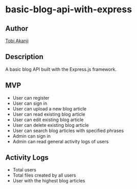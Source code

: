 # basic-blog-api-with-express

## Author
[Tobi Akanji](https://github.com/Tboy-AK)

## Description
A basic blog API built with the Express.js framework.

## MVP
- User can register
- User can sign in
- User can upload a new blog article
- User can read existing blog article
- User can edit existing blog article
- User can delete existing blog article
- User can search blog articles with specified phrases
- Admin can sign in
- Admin can read general activity logs of users

## Activity Logs
- Total users
- Total files created by all users
- User with the highest blog articles
